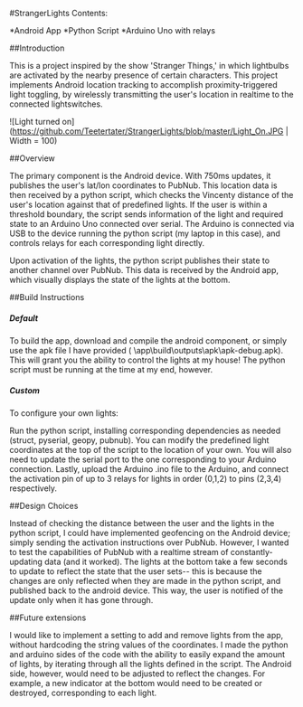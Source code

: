 #StrangerLights
Contents:

*Android App
*Python Script
*Arduino Uno with relays


##Introduction

This is a project inspired by the show 'Stranger Things,' in which lightbulbs are activated by the nearby presence of certain characters. This project implements Android location tracking to accomplish proximity-triggered light toggling, by wirelessly transmitting the user's location in realtime to the connected lightswitches.

![Light turned on](https://github.com/Teetertater/StrangerLights/blob/master/Light_On.JPG | Width = 100)

##Overview

The primary component is the Android device. With 750ms updates, it publishes the user's lat/lon coordinates to PubNub. This location data is then received by a python script, which checks the Vincenty distance of the user's location against that of predefined lights. If the user is within a threshold boundary, the script sends information of the light and required state to an Arduino Uno connected over serial.
The Arduino is connected via USB to the device running the python script (my laptop in this case), and controls relays for each corresponding light directly.

Upon activation of the lights, the python script publishes their state to another channel over PubNub. This data is received by the Android app, which visually displays the state of the lights at the bottom.

##Build Instructions

##### Default

To build the app, download and compile the android component, or simply use the apk file I have provided (
\app\build\outputs\apk\apk-debug.apk). This will grant you the ability to control the lights at my house!
The python script must be running at the time at my end, however.

##### Custom

To configure your own lights:

Run the python script, installing corresponding dependencies as needed (struct, pyserial, geopy, pubnub). 
You can modify the predefined light coordinates at the top of the script to the location of your own. You will also need to update the serial port to the one corresponding to your Arduino connection. Lastly, upload the Arduino .ino file to the Arduino, and connect the activation pin of up to 3 relays for lights in order (0,1,2) to pins (2,3,4) respectively.

##Design Choices

Instead of checking the distance between the user and the lights in the python script, I could have implemented geofencing on the Android device; simply sending the activation instructions over PubNub. However, I wanted to test the capabilities of PubNub with a realtime stream of constantly-updating data (and it worked). The lights at the bottom take a few seconds to update to reflect the state that the user sets-- this is because the changes are only reflected when they are made in the python script, and published back to the android device. This way, the user is notified of the update only when it has gone through. 

##Future extensions

I would like to implement a setting to add and remove lights from the app, without hardcoding the string values of the coordinates. I made the python and arduino sides of the code with the ability to easily expand the amount of lights, by iterating through all the lights defined in the script. The Android side, however, would need to be adjusted to reflect the changes. For example, a new indicator at the bottom would need to be created or destroyed, corresponding to each light.
